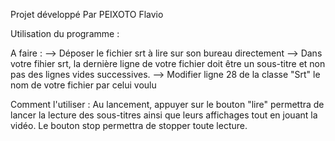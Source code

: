Projet développé Par PEIXOTO Flavio


Utilisation du programme :

A faire :
--> Déposer le fichier srt à lire sur son bureau directement
--> Dans votre fihier srt, la dernière ligne de votre fichier doit être un
sous-titre et non pas des lignes vides successives.
--> Modifier ligne 28 de la classe "Srt" le nom de votre fichier par celui 
voulu

Comment l'utiliser :
Au lancement, appuyer sur le bouton "lire" permettra de lancer la lecture
des sous-titres ainsi que leurs affichages tout en jouant la vidéo.
Le bouton stop permettra de stopper toute lecture.